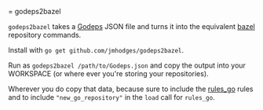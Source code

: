 = godeps2bazel

`godeps2bazel` takes a [Godeps](https://github.com/tools/godep) JSON file and
turns it into the equivalent [bazel](https://www.bazel.io/) repository commands.

Install with `go get github.com/jmhodges/godeps2bazel`.

Run as `godeps2bazel /path/to/Godeps.json` and copy the output into your
WORKSPACE (or where ever you're storing your repositories).

Wherever you do copy that data, because sure to include the
[rules_go](https://github.com/bazelbuild/rules_go) rules and to include
`"new_go_repository"` in the `load` call for `rules_go`.
